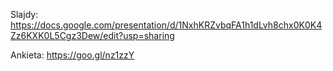
Slajdy: https://docs.google.com/presentation/d/1NxhKRZvbqFA1h1dLvh8chx0K0K4Zz6KXK0L5Cgz3Dew/edit?usp=sharing

Ankieta: https://goo.gl/nz1zzY
